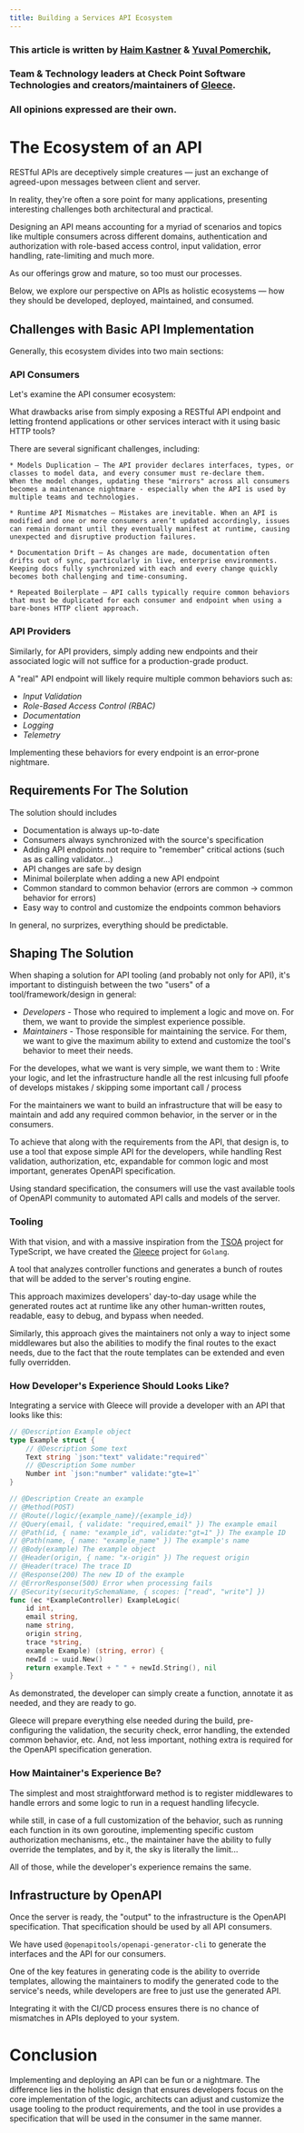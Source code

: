 ```yaml
---
title: Building a Services API Ecosystem
---
```


### This article is written by [Haim Kastner](https://github.com/haimkastner) & [Yuval Pomerchik](https://github.com/yuval-po),
### Team & Technology leaders at Check Point Software Technologies and creators/maintainers of [Gleece](https://github.com/gopher-fleece/gleece).
### All opinions expressed are their own.

# The Ecosystem of an API

RESTful APIs are deceptively simple creatures — just an exchange of agreed-upon messages between client and server.

In reality, they're often a sore point for many applications, presenting interesting challenges both architectural and practical.

Designing an API means accounting for a myriad of scenarios and topics like multiple consumers across different domains, authentication and authorization with role-based access control, input validation, error handling, rate-limiting and much more.

As our offerings grow and mature, so too must our processes.

Below, we explore our perspective on APIs as holistic ecosystems — how they should be developed, deployed, maintained, and consumed.

## Challenges with Basic API Implementation

Generally, this ecosystem divides into two main sections:

### API Consumers

Let's examine the API consumer ecosystem:

What drawbacks arise from simply exposing a RESTful API endpoint and letting frontend applications or other services interact with it using basic HTTP tools?

There are several significant challenges, including:

    * Models Duplication – The API provider declares interfaces, types, or classes to model data, and every consumer must re-declare them.
	When the model changes, updating these "mirrors" across all consumers becomes a maintenance nightmare - especially when the API is used by multiple teams and technologies.

    * Runtime API Mismatches – Mistakes are inevitable. When an API is modified and one or more consumers aren’t updated accordingly, issues can remain dormant until they eventually manifest at runtime, causing unexpected and disruptive production failures.

    * Documentation Drift – As changes are made, documentation often drifts out of sync, particularly in live, enterprise environments.
	Keeping docs fully synchronized with each and every change quickly becomes both challenging and time-consuming.

    * Repeated Boilerplate – API calls typically require common behaviors that must be duplicated for each consumer and endpoint when using a bare-bones HTTP client approach.


### API Providers

Similarly, for API providers, simply adding new endpoints and their associated logic will not suffice for a production-grade product.

A "real" API endpoint will likely require multiple common behaviors such as:

- *Input Validation* 
- *Role-Based Access Control (RBAC)* 
- *Documentation* 
- *Logging*
- *Telemetry*

Implementing these behaviors for every endpoint is an error-prone nightmare.


## Requirements For The Solution

The solution should includes 

- Documentation is always up-to-date
- Consumers always synchronized with the source's specification
- Adding API endpoints not require to "remember" critical actions (such as as calling validator...) 
- API changes are safe by design
- Minimal boilerplate when adding a new API endpoint
- Common standard to common behavior (errors are common -> common behavior for errors)
- Easy way to control and customize the endpoints common behaviors

In general, no surprizes, everything should be predictable.

## Shaping The Solution  

When shaping a solution for API tooling (and probably not only for API), it's important to distinguish between the two "users" of a tool/framework/design in general:

- *Developers* - Those who required to implement a logic and move on. For them, we want to provide the simplest experience possible.
- *Maintainers* - Those responsible for maintaining the service. For them, we want to give the maximum ability to extend and customize the tool's behavior to meet their needs.

For the developes, what we want is very simple, we want them to : Write your logic, and let the infrastructure handle all the rest inlcusing full pfoofe of develops mistakes / skipping some important call / process 

For the maintainers we want to build an infrastructure that will be easy to maintain and add any required common behavior, in the server or in the consumers.

To achieve that along with the requirements from the API, that design is, to use a tool that expose simple API for the developers, while handling Rest validation, authorization, etc,  expandable for common logic and most important, generates OpenAPI specification.

Using standard specification, the consumers will use the vast available tools of OpenAPI community to automated API calls and models of the server. 


### Tooling

With that vision, and with a massive inspiration from the [TSOA](https://tsoa-community.github.io/docs/) project for TypeScript, we have created the [Gleece](https://github.com/gopher-fleece/gleece) project for `Golang`.

A tool that analyzes controller functions and generates a bunch of routes that will be added to the server's routing engine.

This approach maximizes developers' day-to-day usage while the generated routes act at runtime like any other human-written routes, readable, easy to debug, and bypass when needed.

Similarly, this approach gives the maintainers not only a way to inject some middlewares but also the abilities to modify the final routes to the exact needs, due to the fact that the route templates can be extended and even fully overridden.


### How Developer's Experience Should Looks Like? 

Integrating a service with Gleece will provide a developer with an API that looks like this:

```go
// @Description Example object
type Example struct {
    // @Description Some text
    Text string `json:"text" validate:"required"`
    // @Description Some number
    Number int `json:"number" validate:"gte=1"`
}

// @Description Create an example
// @Method(POST)
// @Route(/logic/{example_name}/{example_id})
// @Query(email, { validate: "required,email" }) The example email
// @Path(id, { name: "example_id", validate:"gt=1" }) The example ID
// @Path(name, { name: "example_name" }) The example's name
// @Body(example) The example object
// @Header(origin, { name: "x-origin" }) The request origin
// @Header(trace) The trace ID
// @Response(200) The new ID of the example
// @ErrorResponse(500) Error when processing fails
// @Security(securitySchemaName, { scopes: ["read", "write"] })
func (ec *ExampleController) ExampleLogic(
    id int,
    email string,
    name string,
    origin string,
    trace *string,
    example Example) (string, error) {
    newId := uuid.New()
    return example.Text + " " + newId.String(), nil
}
```

As demonstrated, the developer can simply create a function, annotate it as needed, and they are ready to go.

Gleece will prepare everything else needed during the build, pre-configuring the validation, the security check, error handling, the extended common behavior, etc. And, not less important, nothing extra is required for the OpenAPI specification generation.

### How Maintainer's Experience Be?

The simplest and most straightforward method is to register middlewares to handle errors and some logic to run in a request handling lifecycle.

while still, in case of a full customization of the behavior, such as running each function in its own goroutine, implementing specific custom authorization mechanisms, etc., the maintainer have the ability to fully override the templates, and by it, the sky is literally the limit...

All of those, while the developer's experience remains the same.

## Infrastructure by OpenAPI

Once the server is ready, the "output" to the infrastructure is the OpenAPI specification. That specification should be used by all API consumers.

We have used `@openapitools/openapi-generator-cli` to generate the interfaces and the API for our consumers.

One of the key features in generating code is the ability to override templates, allowing the maintainers to modify the generated code to the service's needs, while developers are free to just use the generated API.

Integrating it with the CI/CD process ensures there is no chance of mismatches in APIs deployed to your system.

# Conclusion

Implementing and deploying an API can be fun or a nightmare. The difference lies in the holistic design that ensures developers focus on the core implementation of the logic, architects can adjust and customize the usage tooling to the product requirements, and the tool in use provides a specification that will be used in the consumer in the same manner.